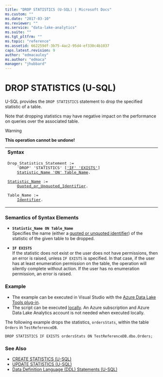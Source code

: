 ```yaml
---
title: "DROP STATISTICS (U-SQL) | Microsoft Docs"
ms.custom: ""
ms.date: "2017-03-10"
ms.reviewer: ""
ms.service: "data-lake-analytics"
ms.suite: ""
ms.tgt_pltfrm: ""
ms.topic: "reference"
ms.assetid: 662259df-3b75-4ac2-95d4-ef330c4b1037
caps.latest.revision: 9
author: "edmacauley"
ms.author: "edmaca"
manager: "jhubbard"
---
```

# DROP STATISTICS (U-SQL)
U-SQL provides the `DROP STATISTICS` statement to drop the specified statistic of a table.  
  
Note that dropping statistics may have negative impact on the performance on queries over the associated table.  
  
> [!WARNING]
> **This operation cannot be undone!**

<table><th align="left">Syntax</th><tr><td><pre>
Drop_Statistics_Statement :=                                                                             
    'DROP' 'STATISTICS' [<a href="#IE">'IF' 'EXISTS'</a>]  
    <a href="#stat_name_tbl">Statistic_Name 'ON' Table_Name</a>.<br />
<a href="#stat_name_tbl">Statistic_Name</a> := 
    <a href="u-sql-identifiers.md">Quoted_or_Unquoted_Identifier</a>.<br />   
Table_Name := 
    <a href="u-sql-identifiers.md">Identifier</a>.
</pre></td></tr></table>

### Semantics of Syntax Elements    
-   <a name="stat_name_tbl"></a>**`Statistic_Name ON Table_Name`**  
    Specifies the name (either a [quoted or unquoted identifier](u-sql-identifiers.md)) of the statistic of the given table to be dropped.  
  
-   <a name="IE"></a>**`IF EXISTS`**  
    If the statistic does not exist or the user does not have permissions, then an error is raised, unless `IF EXISTS` is specified. In that case, if the user has at least enumeration permission on the table, the operation will silently complete without action. If the user has no enumeration permission, an error is raised.  
  
### Example    
- The example can be executed in Visual Studio with the [Azure Data Lake Tools plug-in](https://www.microsoft.com/download/details.aspx?id=49504).  
- The script can be executed [locally](https://docs.microsoft.com/azure/data-lake-analytics/data-lake-analytics-data-lake-tools-get-started#run-u-sql-locally).  An Azure subscription and Azure Data Lake Analytics account is not needed when executed locally.

The following example drops the statistics, `ordersStats`, within the table `Orders` in `TestReferenceDB`.  
```
DROP STATISTICS IF EXISTS ordersStats ON TestReferenceDB.dbo.Orders;   
```
  
### See Also
-  [CREATE STATISTICS (U-SQL)](create-statistics-u-sql.md)
-  [UPDATE STATISTICS (U-SQL)](update-statistics-u-sql.md)
- [Data Definition Language (DDL) Statements (U-SQL)](data-definition-language-ddl-statements-u-sql.md)  
